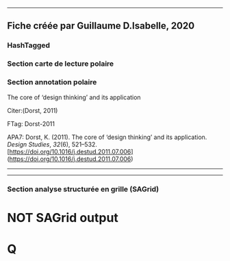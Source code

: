 
----
Fiche créée par Guillaume D.Isabelle, 2020 
---- 

### HashTagged 


### Section carte de lecture polaire
### Section annotation polaire
The core of ‘design thinking’ and its application



Citer:(Dorst, 2011)

FTag: Dorst-2011

APA7: Dorst, K. (2011). The core of ‘design thinking’ and its application. _Design Studies_, _32_(6), 521–532. [https://doi.org/10.1016/j.destud.2011.07.006] (https://doi.org/10.1016/j.destud.2011.07.006)






----

----



### Section analyse structurée en grille (SAGrid)


# NOT SAGrid output

# Q

